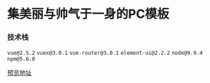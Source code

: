 # 集美丽与帅气于一身的PC模板

### 技术栈

`vue@2.5.2` `vuex@3.0.1` `vue-router@3.0.1` `element-ui@2.2.2` `node@9.9.4` `npm@5.6.0`

[预览地址](https://liuqiyu.github.io/template-pc/dist/#/)




